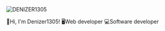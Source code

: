 ![DENIZER1305](https://github.com/Denizer1305/Denizer1305/assets/157145792/d1c44812-dde5-4258-a560-8dd8480e0ebd)

👋Hi, I'm Denizer1305! 
🖥️Web developer
💻Software developer
